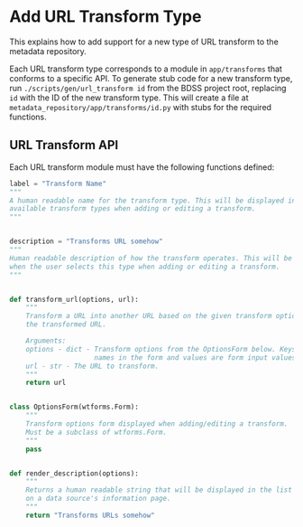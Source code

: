 # Add URL Transform Type

This explains how to add support for a new type of URL transform to the metadata repository.

Each URL transform type corresponds to a module in `app/transforms` that conforms to a specific
API. To generate stub code for a new transform type, run `./scripts/gen/url_transform id` from
the BDSS project root, replacing `id` with the ID of the new transform type. This will create
a file at `metadata_repository/app/transforms/id.py` with stubs for the required functions.

## URL Transform API

Each URL transform module must have the following functions defined:

```Python
label = "Transform Name"
"""
A human readable name for the transform type. This will be displayed in the list of
available transform types when adding or editing a transform.
"""


description = "Transforms URL somehow"
"""
Human readable description of how the transform operates. This will be displayed
when the user selects this type when adding or editing a transform.
"""


def transform_url(options, url):
    """
    Transform a URL into another URL based on the given transform options. Returns
    the transformed URL.

    Arguments:
    options - dict - Transform options from the OptionsForm below. Keys match field
                     names in the form and values are form input values.
    url - str - The URL to transform.
    """
    return url


class OptionsForm(wtforms.Form):
    """
    Transform options form displayed when adding/editing a transform.
    Must be a subclass of wtforms.Form.
    """
    pass


def render_description(options):
    """
    Returns a human readable string that will be displayed in the list of transforms
    on a data source's information page.
    """
    return "Transforms URLs somehow"
```
